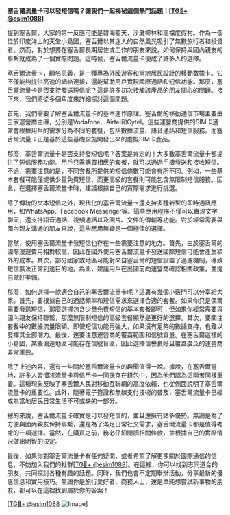 **塞舌爾流量卡可以發短信嗎？讓我們一起揭秘這個熱門話題！[[TG💪+ @esim1088](https://t.me/s/esim1088)]**

提到塞舌爾，大家的第一反應可能是碧海藍天、沙灘椰林和高檔度假村。作為一個位於印度洋上的天堂小島國，塞舌爾以其迷人的自然風光吸引了無數旅行者和投資者。然而，對於想要在塞舌爾長期居住或工作的朋友來說，如何保持與國內親友的聯繫就成為了一個實際問題。這時候，塞舌爾流量卡便成了許多人的選擇。

塞舌爾流量卡，顧名思義，是一種專為外國遊客和當地居民設計的移動數據卡。它不僅能夠提供高速的網絡連接，還能幫助用戶實現國際通話和短信功能。那麼，塞舌爾流量卡是否支持發送短信呢？這是許多初次接觸該產品的朋友關心的問題。接下來，我們將從多個角度來詳細探討這個問題。

首先，我們需要了解塞舌爾流量卡的基本運作原理。塞舌爾的移動通信市場主要由三家運營商主導，分別是Vodafone、Airtel和Cytel。這些運營商提供的SIM卡通常會根據用戶的需求分為不同的套餐，包括數據流量、語音通話和短信服務。而塞舌爾流量卡正是基於這些基礎設施開發出來的虛擬SIM卡產品。

那麼，塞舌爾流量卡是否支持發短信呢？答案是肯定的！大多數塞舌爾流量卡都提供了短信服務功能。用戶只需購買相應的套餐，就可以通過手機發送和接收短信。不過，需要注意的是，不同套餐所提供的短信條數可能會有所不同。例如，一些基本套餐可能僅提供少量免費短信，而更高級的套餐則可能包含無限制短信服務。因此，在選擇塞舌爾流量卡時，建議根據自己的實際需求進行挑選。

除了傳統的文本短信之外，現代化的塞舌爾流量卡還支持多種新型的即時通訊應用，如WhatsApp、Facebook Messenger等。這些應用程序不僅可以實現文字聊天，還支持語音通話、視頻通話以及圖片、文件的傳輸等功能。對於經常需要與國內親友溝通的朋友來說，這些應用無疑是一個極佳的選擇。

當然，使用塞舌爾流量卡發短信也存在一些需要注意的地方。首先，由於塞舌爾的國際漫遊費用相對較高，因此在國外使用塞舌爾流量卡發送國際短信可能會產生額外的成本。其次，部分國家或地區可能對來自塞舌爾的短信設置了過濾機制，導致短信無法正常到達目的地。為此，建議用戶在出國前向運營商確認相關政策，並提前做好準備。

那麼，如何選擇一款適合自己的塞舌爾流量卡呢？這裏有幾個小竅門可以分享給大家。首先，要根據自己的通話頻率和短信需求來選擇合適的套餐。如果你只是偶爾需要發送短信，那麼選擇包含少量免費短信的基本套餐即可；但如果你經常需要與國內親友保持聯繫，那麼無限制短信的高級套餐顯然是更好的選擇。其次，要關注套餐中的數據流量限額。即使短信功能再強大，如果沒有足夠的數據支持，也難以發揮其全部潛力。最後，還要注意運營商的覆蓋範圍和信號質量。在塞舌爾這樣的小島國，某些偏遠地區可能存在信號盲區，因此選擇信譽良好且覆蓋廣泛的運營商非常重要。

除了上述內容，還有一些關於塞舌爾流量卡的趣聞值得一說。據說，在塞舌爾當地，許多人習慣將流量卡與信用卡一同保存在錢包中，因為他們認為這兩者同樣重要。這種現象反映了塞舌爾人民對移動互聯網的高度依賴，也從側面說明了塞舌爾流量卡的重要性。此外，隨著電子簽證和無線支付技術的普及，塞舌爾流量卡已經成為當地居民日常生活不可或缺的一部分。

總的來說，塞舌爾流量卡確實是可以發短信的，並且還擁有諸多優勢。無論是為了方便與國內親友保持聯繫，還是為了滿足日常社交需求，塞舌爾流量卡都是值得考慮的一項選擇。當然，在購買之前，務必仔細閱讀相關條款，並根據自己的實際情況做出明智的決定。

最後，如果你對塞舌爾流量卡有任何疑問，或者希望了解更多關於國際通信的信息，不妨加入我們的社群[[TG💪+ @esim1088](https://t.me/s/esim1088)]。在這裡，你可以找到志同道合的朋友，共同探討各種有趣的話題。同時，我們也會不定期舉辦活動，分享最新的優惠信息和實用技巧。無論你是旅行愛好者、商務人士，還是單純想嘗試新事物的朋友，都可以在這裡找到屬於你的答案！

[[TG💪+ @esim1088](https://t.me/s/esim1088) ![Image](https://i.postimg.cc/4NQfJmqS/Snipaste-2025-05-13-00-14-12.png)]